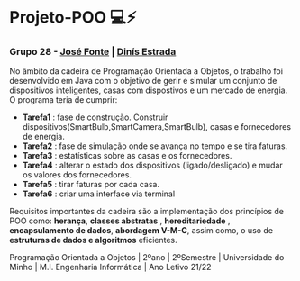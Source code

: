# Projeto-POO 💻⚡
### Grupo 28 - [José Fonte](https://github.com/josefonte) | [Dinís Estrada](https://github.com/DinisEstrada)

No âmbito da cadeira de Programação Orientada a Objetos, o trabalho foi desenvolvido em Java com o objetivo de gerir e simular um conjunto de dispositivos inteligentes, casas com dispostivos e um mercado de energia. O programa teria de cumprir:

- __Tarefa1__ : fase de construção. Construir dispositivos(SmartBulb,SmartCamera,SmartBulb), casas e fornecedores de energia. 
- __Tarefa2__ : fase de simulação onde se avança no tempo e se tira faturas.
- __Tarefa3__ : estatísticas sobre as casas e os fornecedores.
- __Tarefa4__ : alterar o estado dos dispositivos (ligado/desligado) e mudar os valores dos fornecedores.
- __Tarefa5__ : tirar faturas por cada casa.
- __Tarefa6__ : criar uma interface via terminal

Requisitos importantes da cadeira são a implementação dos princípios de POO como: __herança__, __classes abstratas__ , __hereditariedade__ , __encapsulamento de dados__, __abordagem V-M-C__, assim como, o uso de __estruturas de dados e algoritmos__ eficientes. 

Programação Orientada a Objetos | 2ºano | 2ºSemestre | Universidade do Minho | M.I. Engenharia Informática | Ano Letivo 21/22

